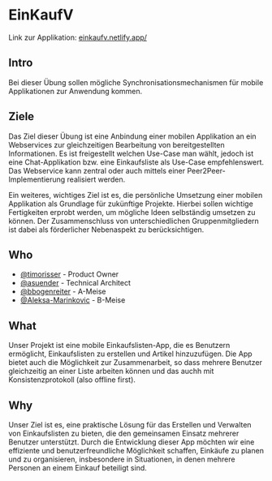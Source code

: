 # **E**in**K**auf**V**

Link zur Applikation: [einkaufv.netlify.app/](https://einkaufv.netlify.app/)

## Intro

Bei dieser Übung sollen mögliche Synchronisationsmechanismen für mobile Applikationen zur Anwendung kommen.

## Ziele

Das Ziel dieser Übung ist eine Anbindung einer mobilen Applikation an ein Webservices zur gleichzeitigen Bearbeitung von bereitgestellten Informationen. Es ist freigestellt welchen Use-Case man wählt, jedoch ist eine Chat-Applikation bzw. eine Einkaufsliste als Use-Case empfehlenswert. Das Webservice kann zentral oder auch mittels einer Peer2Peer-Implementierung realisiert werden.

Ein weiteres, wichtiges Ziel ist es, die persönliche Umsetzung einer mobilen Applikation als Grundlage für zukünftige Projekte. Hierbei sollen wichtige Fertigkeiten erprobt werden, um mögliche Ideen selbständig umsetzen zu können. Der Zusammenschluss von unterschiedlichen Gruppenmitgliedern ist dabei als förderlicher Nebenaspekt zu berücksichtigen.

## Who
- [@timorisser](https://github.com/timorisser) - Product Owner
- [@asuender](https://github.com/asuender) - Technical Architect
- [@bbogenreiter](https://github.com/bbogenreiter) - A-Meise
- [@Aleksa-Marinkovic](https://github.com/Aleksa-Marinkovic) - B-Meise

## What
Unser Projekt ist eine mobile Einkaufslisten-App, die es Benutzern ermöglicht, Einkaufslisten zu erstellen und Artikel hinzuzufügen. Die App bietet auch die Möglichkeit zur Zusammenarbeit, so dass mehrere Benutzer gleichzeitig an einer Liste arbeiten können und das auchh mit Konsistenzprotokoll (also offline first).

## Why
Unser Ziel ist es, eine praktische Lösung für das Erstellen und Verwalten von Einkaufslisten zu bieten, die den gemeinsamen Einsatz mehrerer Benutzer unterstützt. Durch die Entwicklung dieser App möchten wir eine effiziente und benutzerfreundliche Möglichkeit schaffen, Einkäufe zu planen und zu organisieren, insbesondere in Situationen, in denen mehrere Personen an einem Einkauf beteiligt sind.
